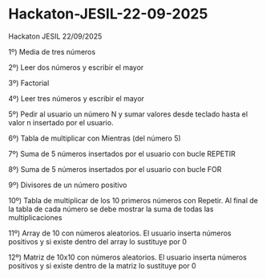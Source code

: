 # Hackaton-JESIL-22-09-2025
Hackaton JESIL 22/09/2025

1º) Media de tres números

2º) Leer dos números y escribir el mayor

3º) Factorial

4º) Leer tres números y escribir el mayor

5º) Pedir al usuario un número N y sumar valores desde teclado hasta el valor n insertado por el usuario.

6º) Tabla de multiplicar con Mientras (del número 5)

7º) Suma de 5 números insertados por el usuario con bucle REPETIR

8º) Suma de 5 números insertados por el usuario con bucle FOR

9º) Divisores de un número positivo

10º) Tabla de multiplicar de los 10 primeros números con Repetir. Al final de la tabla de cada número se debe mostrar la suma de todas las multiplicaciones
    
11º) Array de 10 con números aleatorios. El usuario inserta números positivos y si existe dentro del array lo sustituye por 0
    
12º) Matriz de 10x10 con números aleatorios. El usuario inserta números positivos y si existe dentro de la matriz lo sustituye por 0
